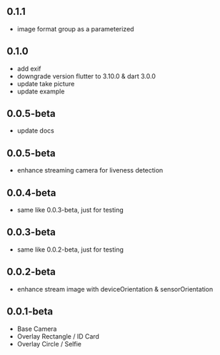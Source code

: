 ## 0.1.1

* image format group as a parameterized

## 0.1.0

* add exif
* downgrade version flutter to 3.10.0 & dart 3.0.0
* update take picture
* update example

## 0.0.5-beta

* update docs

## 0.0.5-beta

* enhance streaming camera for liveness detection

## 0.0.4-beta

* same like 0.0.3-beta, just for testing

## 0.0.3-beta

* same like 0.0.2-beta, just for testing

## 0.0.2-beta

* enhance stream image with deviceOrientation & sensorOrientation

## 0.0.1-beta

* Base Camera
* Overlay Rectangle / ID Card
* Overlay Circle / Selfie





